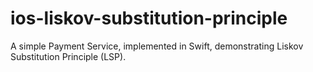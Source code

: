 # ios-liskov-substitution-principle
A simple Payment Service, implemented in Swift, demonstrating Liskov Substitution Principle (LSP).
